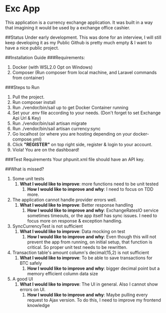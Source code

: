 # Exc App
This application is a currency exchange application. It was built in a way
that imagining it would be used by a exchange office cashier.

##Status
Under early development. This was done for an interview, I will still keep
developing it as my Public Github is pretty much empty & I want to have a nice
public project.

##Installation Guide
###Requirements:
1. Docker (with WSL2.0 Opt on Windows)
2. Composer (Run composer from local machine, and Laravel commands from container)

###Steps to Run
1. Pull the project.
2. Run composer install
3. Run ./vendor/bin/sail up to get Docker Container running
4. Set your .env file according to your needs. (Don't forget to set Exchange Api Url & Key)
5. Run ./vendor/bin/sail artisan migrate
6. Run ./vendor/bin/sail artisan currency:sync
7. Go localhost (or where you are hosting depending on your docker-compose.yml)
8. Click **"REGISTER"** on top right side, register & login to your account.
9. Viola! You are on the dashboard!

###Test Requirements
Your phpunit.xml file should have an API key.


##What is missed?
1. Some unit tests
   1. **What I would like to improve**: more functions need to be unit tested
      1. **How I would like to improve and why**: I need to focus on TDD more.
2. The application cannot handle provider errors well.
   1. **What I would like to improve**: Better response handling
      1. **How I would like to improve and why**: ExchangeRatesIO service sometimes timeouts, or the app itself has sync issues. I need to focus more on response & exception handling.
3. SyncCurrencyTest is not sufficient
   1. **What I would like to improve**: Data mocking on test
      1. **How I would like to improve and why**: Even though this will not prevent the app from running, on initial setup, that function is critical. So proper unit test needs to be rewritten.
4. Transaction table's amount column's decimal(15,2)  is not sufficient
   1. **What I would like to improve**: To be able to save transactions for BTC safely
      1. **How I would like to improve and why**: bigger decimal point but a memory efficient column data size
5. A good UI
   1. **What I would like to improve**: The UI in general. Also I cannot show errors on UI.
      1. **How I would like to improve and why**: Maybe pulling every request to Ajax version. To do this, I need to improve my frontend knowledge
      
